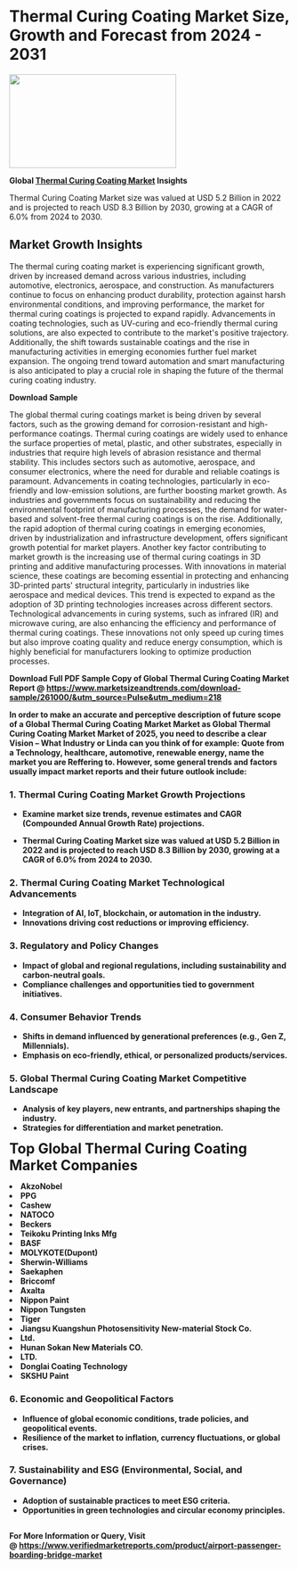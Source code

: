 <H1>Thermal Curing Coating Market Size, Growth and Forecast from 2024 - 2031</H1><img class="aligncenter size-medium wp-image-584254" src="https://thirdeyenews.in/wp-content/uploads/2024/09/Global-Market-Research-300x168.jpeg" alt="" width="300" height="168" /><p><strong>Global&nbsp;<a href="https://www.marketsizeandtrends.com/download-sample/261000/&amp;utm_source=Pulse&amp;utm_medium=218">Thermal Curing Coating Market</a> Insights</strong></p><p>Thermal Curing Coating Market size was valued at USD 5.2 Billion in 2022 and is projected to reach USD 8.3 Billion by 2030, growing at a CAGR of 6.0% from 2024 to 2030.</p><p><h2>Market Growth Insights</h2> <p>The thermal curing coating market is experiencing significant growth, driven by increased demand across various industries, including automotive, electronics, aerospace, and construction. As manufacturers continue to focus on enhancing product durability, protection against harsh environmental conditions, and improving performance, the market for thermal curing coatings is projected to expand rapidly. Advancements in coating technologies, such as UV-curing and eco-friendly thermal curing solutions, are also expected to contribute to the market's positive trajectory. Additionally, the shift towards sustainable coatings and the rise in manufacturing activities in emerging economies further fuel market expansion. The ongoing trend toward automation and smart manufacturing is also anticipated to play a crucial role in shaping the future of the thermal curing coating industry.</p> <p><strong>Download Sample</strong></p> <p>The global thermal curing coatings market is being driven by several factors, such as the growing demand for corrosion-resistant and high-performance coatings. Thermal curing coatings are widely used to enhance the surface properties of metal, plastic, and other substrates, especially in industries that require high levels of abrasion resistance and thermal stability. This includes sectors such as automotive, aerospace, and consumer electronics, where the need for durable and reliable coatings is paramount. Advancements in coating technologies, particularly in eco-friendly and low-emission solutions, are further boosting market growth. As industries and governments focus on sustainability and reducing the environmental footprint of manufacturing processes, the demand for water-based and solvent-free thermal curing coatings is on the rise. Additionally, the rapid adoption of thermal curing coatings in emerging economies, driven by industrialization and infrastructure development, offers significant growth potential for market players. Another key factor contributing to market growth is the increasing use of thermal curing coatings in 3D printing and additive manufacturing processes. With innovations in material science, these coatings are becoming essential in protecting and enhancing 3D-printed parts' structural integrity, particularly in industries like aerospace and medical devices. This trend is expected to expand as the adoption of 3D printing technologies increases across different sectors. Technological advancements in curing systems, such as infrared (IR) and microwave curing, are also enhancing the efficiency and performance of thermal curing coatings. These innovations not only speed up curing times but also improve coating quality and reduce energy consumption, which is highly beneficial for manufacturers looking to optimize production processes. <p><strong></p><p><span class=""><strong>Download Full PDF Sample Copy of Global Thermal Curing Coating Market Report</strong> @ <a href="https://www.marketsizeandtrends.com/download-sample/261000/&amp;utm_source=Pulse&amp;utm_medium=218" target="_blank">https://www.marketsizeandtrends.com/download-sample/261000/&amp;utm_source=Pulse&amp;utm_medium=218</a></span></p><p>In order to make an accurate and perceptive description of future scope of a Global&nbsp;Thermal Curing Coating Market Market as Global&nbsp;Thermal Curing Coating Market Market of 2025, you need to describe a clear Vision &ndash; What Industry or Linda can you think of for example: Quote from a Technology, healthcare, automotive, renewable energy, name the market you are Reffering to. However, some general trends and factors usually impact market reports and their future outlook include:</p><h3>1.&nbsp;<strong>Thermal Curing Coating Market Growth Projections</strong></h3><ul><li>Examine market size trends, revenue estimates and CAGR (Compounded Annual Growth Rate) projections.</li><li><p>Thermal Curing Coating Market size was valued at USD 5.2 Billion in 2022 and is projected to reach USD 8.3 Billion by 2030, growing at a CAGR of 6.0% from 2024 to 2030.</p></li></ul><h3>2.&nbsp;<strong>Thermal Curing Coating Market Technological Advancements</strong></h3><ul><li>Integration of AI, IoT, blockchain, or automation in the industry.</li><li>Innovations driving cost reductions or improving efficiency.</li></ul><h3>3.&nbsp;<strong>Regulatory and Policy Changes</strong></h3><ul><li>Impact of global and regional regulations, including sustainability and carbon-neutral goals.</li><li>Compliance challenges and opportunities tied to government initiatives.</li></ul><h3>4.&nbsp;<strong>Consumer Behavior Trends</strong></h3><ul><li>Shifts in demand influenced by generational preferences (e.g., Gen Z, Millennials).</li><li>Emphasis on eco-friendly, ethical, or personalized products/services.</li></ul><h3>5.&nbsp;<strong>Global Thermal Curing Coating Market Competitive Landscape</strong></h3><ul><li>Analysis of key players, new entrants, and partnerships shaping the industry.</li><li>Strategies for differentiation and market penetration.</li></ul><p data-pm-slice="1 1 []"><span style="color: inherit; font-family: inherit; font-size: 25px;">Top Global Thermal Curing Coating Market Companies</span></p><div class="" data-test-id=""><p><li>AkzoNobel</li><li> PPG</li><li> Cashew</li><li> NATOCO</li><li> Beckers</li><li> Teikoku Printing Inks Mfg</li><li> BASF</li><li> MOLYKOTE(Dupont)</li><li> Sherwin-Williams</li><li> Saekaphen</li><li> Briccomf</li><li> Axalta</li><li> Nippon Paint</li><li> Nippon Tungsten</li><li> Tiger</li><li> Jiangsu Kuangshun Photosensitivity New-material Stock Co.</li><li>Ltd.</li><li> Hunan Sokan New Materials CO.</li><li>LTD.</li><li> Donglai Coating Technology</li><li> SKSHU Paint</li></p></div><h3>6.&nbsp;<strong>Economic and Geopolitical Factors</strong></h3><ul><li>Influence of global economic conditions, trade policies, and geopolitical events.</li><li>Resilience of the market to inflation, currency fluctuations, or global crises.</li></ul><h3>7.&nbsp;<strong>Sustainability and ESG (Environmental, Social, and Governance)</strong></h3><ul><li>Adoption of sustainable practices to meet ESG criteria.</li><li>Opportunities in green technologies and circular economy principles.</li></ul><h2><strong style="font-size: 14px;">For More Information or Query, Visit @&nbsp;</strong><a style="background-color: #ffffff; font-size: 14px;" href="https://www.marketsizeandtrends.com/report/thermal-curing-coating-market/" target="_blank">https://www.verifiedmarketreports.com/product/airport-passenger-boarding-bridge-market</a></h2>
